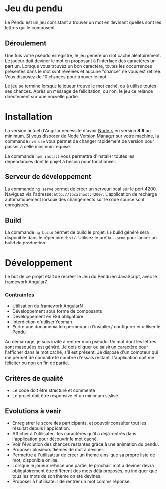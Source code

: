 # Jeu du pendu

Le Pendu est un jeu consistant à trouver un mot en devinant quelles sont les lettres qui le composent.

## Déroulement

Une fois votre pseudo enregistré, le jeu génère un mot caché aléatoirement.
Le joueur doit deviner le mot en proposant à l'interface des caractères un part un.
Lorsque vous trouvez un bon caractère, toutes les occurrences présentes dans le mot sont révélées et aucune "chance" ne vous est retirée.
Vous disposez de 10 chances pour trouver le mot.

Le jeu se termine lorsque le joueur trouve le mot caché, ou à utilisé toutes ses chances.
Après un message de félicitation, ou non, le jeu ce relance directement sur une nouvelle partie.


# Installation

La version actuel d'Angular necessite d'avoir [Node.js](https://nodejs.org/fr/) en version **8.9** au minimum.
Si vous disposer de [Node Version Manager](https://github.com/nvm-sh/nvm/blob/master/README.md) sur votre machine, la commande `nvm use` vous permet de changer rapidement de version pour passer à celle minimum requise.

La commande `npm install` vous permettra d'installer toutes les dépendances dont le projet à besoin pour fonctionner.

## Serveur de développement

La commande `ng serve` permet de créer un serveur local sur le port 4200.
Naviguez via l'adresse: `http://localhost:4200/`.
L'application de recharge automatiquement lorsque des changements sur le code source sont enregistrés.

## Build

La commande `ng build` permet de build le projet.
Le build généré sera disponible dans le répertoire `dist/`. Utilisez le préfix `--prod` pour lancer un build de production.


# Développement

Le but de ce projet était de recréer le Jeu du Pendu en JavaScript, avec le framework Angular7.

### Contraintes

- Utilisation du framework AngularN
- Développement sous forme de composants
- Développement en ES6 obligatoire
- Interdiction d'utiliser Yeoman
- Écrire une documentation permettant d'installer / configurer et utiliser le Pendu

Au démarrage, je suis invité à rentrer mon pseudo.
Un mot dont les lettres sont masquées est généré.
Je dois cliquer ou saisir un caractère pour l'afficher dans le mot caché, s'il est présent.
Je dispose d'un compteur qui me permet de connaître le nombre d'essais restant.
L'application doit me féliciter ou non en fin de partie.

## Critères de qualité

- Le code doit être structuré et commenté
- Le projet doit être responsive et un minimum stylisé

## Evolutions à venir

- Enregistrer le score des participants, et pouvoir consulter tout les résultat depuis l'application.
- Afficher à l'utilisateur les caractères qu'il a déjà rentrés dans l'application pour découvrir le mot caché.
- Voir l'évolution des chances restantes grâce à une animation du pendu.
- Proposer plusieurs thèmes de mot à deviner.
- Permettre à l'utilisateur de créer un thème ainsi que sa propre liste de mot, disponible online.
- Lorsque le joueur relance une partie, le prochain mot a deviner devra obligatoirement être différent des mots déjà proposés, ou indiquer que tous les mots de son thème on été devinés.
- Proposer à l'utilisateur de rentrer un mot comme réponse.
